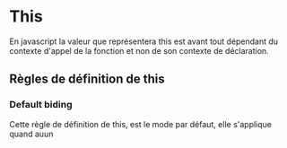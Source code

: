 # This
En javascript la valeur que représentera this est avant tout dépendant du contexte d'appel de la fonction et non de son contexte de déclaration.

## Règles de définition de this
### Default biding
Cette règle de définition de this, est le mode par défaut, elle s'applique quand auun
<!--stackedit_data:
eyJoaXN0b3J5IjpbNjI1Mzk4MjIzLC0zMDQ3MTU5MjUsLTIwOD
g3NDY2MTJdfQ==
-->
